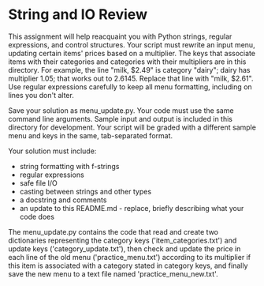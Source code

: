 # String and IO Review

This assignment will help reacquaint you with Python strings, regular expressions, and control structures.
Your script must rewrite an input menu, updating certain items' prices based on a multiplier.
The keys that associate items with their categories and categories with their multipliers are in this directory.
For example, the line "milk, $2.49" is category "dairy"; dairy has multiplier 1.05; that works out to 2.6145.
Replace that line with "milk, $2.61".
Use regular expressions carefully to keep all menu formatting, including on lines you don't alter.

Save your solution as menu_update.py. Your code must use the same command line arguments.
Sample input and output is included in this directory for development.
Your script will be graded with a different sample menu and keys in the same, tab-separated format.

Your solution must include:
* string formatting with f-strings
* regular expressions
* safe file I/O
* casting between strings and other types
* a docstring and comments
* an update to this README.md - replace, briefly describing what your code does

The menu_update.py contains the code that read and create two dictionaries representing the category keys ('item_categories.txt') and update keys ('category_update.txt'), 
then check and update the price in each line of the old menu ('practice_menu.txt') according to its multiplier if this item is associated with a category stated in category keys, 
and finally save the new menu to a text file named 'practice_menu_new.txt'.